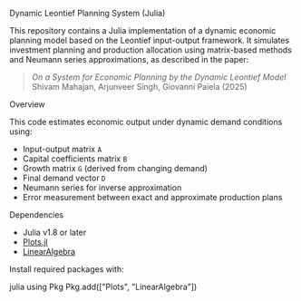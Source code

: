 Dynamic Leontief Planning System (Julia)

This repository contains a Julia implementation of a dynamic economic planning model based on the Leontief input-output framework. It simulates investment planning and production allocation using matrix-based methods and Neumann series approximations, as described in the paper:

> *On a System for Economic Planning by the Dynamic Leontief Model*  
> Shivam Mahajan, Arjunveer Singh, Giovanni Paiela (2025)

 Overview

This code estimates economic output under dynamic demand conditions using:

- Input-output matrix `A`
- Capital coefficients matrix `B`
- Growth matrix `G` (derived from changing demand)
- Final demand vector `D`
- Neumann series for inverse approximation
- Error measurement between exact and approximate production plans

 Dependencies

- Julia v1.8 or later
- [Plots.jl](https://github.com/JuliaPlots/Plots.jl)
- [LinearAlgebra](https://docs.julialang.org/en/v1/stdlib/LinearAlgebra/)

Install required packages with:

julia
using Pkg
Pkg.add(["Plots", "LinearAlgebra"])

